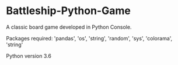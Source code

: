 # Battleship-Python-Game

A classic board game developed in Python Console.

Packages required:
  'pandas',
  'os',
  'string',
  'random',
  'sys',
  'colorama',
  'string'

Python version 3.6
